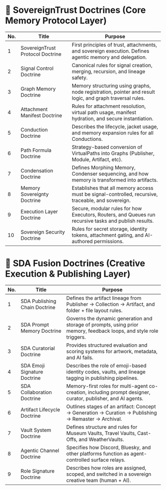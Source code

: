# 📜 SovereignTrust Doctrines (Core Memory Protocol Layer)

| No. | Title                         | Purpose                                                                 |
|-----|-------------------------------|-------------------------------------------------------------------------|
| 1   | SovereignTrust Protocol Doctrine | First principles of trust, attachments, and sovereign execution. Defines agentic memory and delegation. |
| 2   | Signal Control Doctrine       | Canonical rules for signal creation, merging, recursion, and lineage safety. |
| 3   | Graph Memory Doctrine         | Memory structuring using graphs, node registration, pointer and result logic, and graph traversal rules. |
| 4   | Attachment Manifest Doctrine  | Rules for attachment resolution, virtual path usage, manifest hydration, and secure instantiation. |
| 5   | Conduction Doctrine           | Describes the lifecycle, jacket usage, and memory expansion rules for all Conductions. |
| 6   | Path Formula Doctrine         | Strategy-based conversion of VirtualPaths into Graphs (Publisher, Module, Artifact, etc). |
| 7   | Condensation Doctrine         | Defines Morphing Memory, Condenser sequencing, and how memory is transformed into artifacts. |
| 8   | Memory Sovereignty Doctrine   | Establishes that all memory access must be signal-controlled, recursive, traceable, and sovereign. |
| 9   | Execution Layer Doctrine      | Secure, modular rules for how Executors, Routers, and Queues run recursive tasks and publish results. |
| 10  | Sovereign Security Doctrine   | Rules for secret storage, identity tokens, attachment gating, and AI-authored permissions. |

# 🧪 SDA Fusion Doctrines (Creative Execution & Publishing Layer)

| No. | Title                          | Purpose                                                                 |
|-----|--------------------------------|-------------------------------------------------------------------------|
| 1   | SDA Publishing Chain Doctrine  | Defines the artifact lineage from Publisher → Collection → Artifact, and folder + file layout rules. |
| 2   | SDA Prompt Memory Doctrine     | Governs the dynamic generation and storage of prompts, using prior memory, feedback loops, and style role triggers. |
| 3   | SDA Curatorial Doctrine        | Provides structured evaluation and scoring systems for artwork, metadata, and AI fails. |
| 4   | SDA Emoji Signature Doctrine   | Describes the role of emoji-based identity codes, vaults, and lineage tagging in publishing pipelines. |
| 5   | SDA Collaboration Doctrine     | Memory-first roles for multi-agent co-creation, including prompt designer, curator, publisher, and AI agents. |
| 6   | Artifact Lifecycle Doctrine    | Outlines stages of an artifact: Concept → Generation → Curation → Publishing → Remaster → Archival. |
| 7   | Vault System Doctrine          | Defines structure and rules for Museum Vaults, Travel Vaults, Cast-Offs, and WeatherVaults. |
| 8   | Agentic Channel Doctrine       | Specifies how Discord, Bluesky, and other platforms function as agent-controlled surface relays. |
| 9   | Role Signature Doctrine        | Describes how roles are assigned, scoped, and switched in a sovereign creative team (human + AI). |